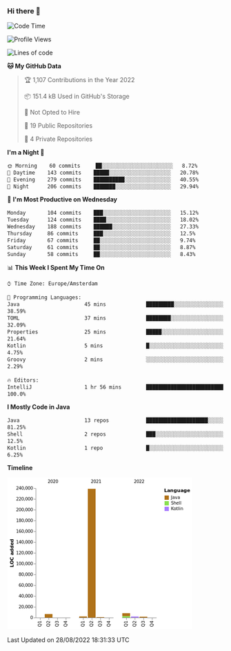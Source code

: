 ### Hi there 👋


<!--START_SECTION:waka-->
![Code Time](http://img.shields.io/badge/Code%20Time-2%2C469%20hrs%2056%20mins-blue)

![Profile Views](http://img.shields.io/badge/Profile%20Views-0-blue)

![Lines of code](https://img.shields.io/badge/From%20Hello%20World%20I%27ve%20Written-260%20Thousand%20lines%20of%20code-blue)

**🐱 My GitHub Data** 

> 🏆 1,107 Contributions in the Year 2022
 > 
> 📦 151.4 kB Used in GitHub's Storage 
 > 
> 🚫 Not Opted to Hire
 > 
> 📜 19 Public Repositories 
 > 
> 🔑 4 Private Repositories  
 > 
**I'm a Night 🦉** 

```text
🌞 Morning    60 commits     ██░░░░░░░░░░░░░░░░░░░░░░░   8.72% 
🌆 Daytime    143 commits    █████░░░░░░░░░░░░░░░░░░░░   20.78% 
🌃 Evening    279 commits    ██████████░░░░░░░░░░░░░░░   40.55% 
🌙 Night      206 commits    ███████░░░░░░░░░░░░░░░░░░   29.94%

```
📅 **I'm Most Productive on Wednesday** 

```text
Monday       104 commits    ███░░░░░░░░░░░░░░░░░░░░░░   15.12% 
Tuesday      124 commits    ████░░░░░░░░░░░░░░░░░░░░░   18.02% 
Wednesday    188 commits    ██████░░░░░░░░░░░░░░░░░░░   27.33% 
Thursday     86 commits     ███░░░░░░░░░░░░░░░░░░░░░░   12.5% 
Friday       67 commits     ██░░░░░░░░░░░░░░░░░░░░░░░   9.74% 
Saturday     61 commits     ██░░░░░░░░░░░░░░░░░░░░░░░   8.87% 
Sunday       58 commits     ██░░░░░░░░░░░░░░░░░░░░░░░   8.43%

```


📊 **This Week I Spent My Time On** 

```text
⌚︎ Time Zone: Europe/Amsterdam

💬 Programming Languages: 
Java                     45 mins             █████████░░░░░░░░░░░░░░░░   38.59% 
TOML                     37 mins             ████████░░░░░░░░░░░░░░░░░   32.09% 
Properties               25 mins             █████░░░░░░░░░░░░░░░░░░░░   21.64% 
Kotlin                   5 mins              █░░░░░░░░░░░░░░░░░░░░░░░░   4.75% 
Groovy                   2 mins              ░░░░░░░░░░░░░░░░░░░░░░░░░   2.29%

🔥 Editors: 
IntelliJ                 1 hr 56 mins        █████████████████████████   100.0%

```

**I Mostly Code in Java** 

```text
Java                     13 repos            ████████████████████░░░░░   81.25% 
Shell                    2 repos             ███░░░░░░░░░░░░░░░░░░░░░░   12.5% 
Kotlin                   1 repo              █░░░░░░░░░░░░░░░░░░░░░░░░   6.25%

```


**Timeline**

![Chart not found](https://raw.githubusercontent.com/powercasgamer/powercasgamer/master/charts/bar_graph.png) 


 Last Updated on 28/08/2022 18:31:33 UTC
<!--END_SECTION:waka-->
